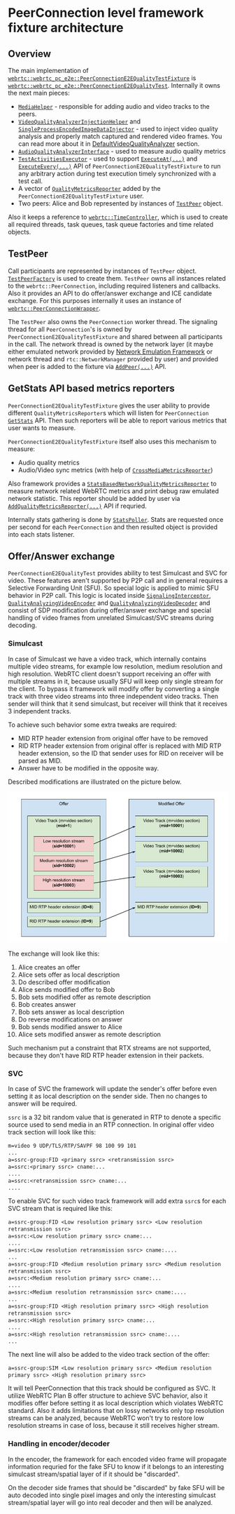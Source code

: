 <?% config.freshness.reviewed = '2021-04-12' %?>

# PeerConnection level framework fixture architecture

## Overview

The main implementation of
[`webrtc::webrtc_pc_e2e::PeerConnectionE2EQualityTestFixture`][1] is
[`webrtc::webrtc_pc_e2e::PeerConnectionE2EQualityTest`][2]. Internally it owns
the next main pieces:

*   [`MediaHelper`][3] - responsible for adding audio and video tracks to the
    peers.
*   [`VideoQualityAnalyzerInjectionHelper`][4] and
    [`SingleProcessEncodedImageDataInjector`][5] - used to inject video quality
    analysis and properly match captured and rendered video frames. You can read
    more about it in
    [DefaultVideoQualityAnalyzer](default_video_quality_analyzer.md) section.
*   [`AudioQualityAnalyzerInterface`][6] - used to measure audio quality metrics
*   [`TestActivitiesExecutor`][7] - used to support [`ExecuteAt(...)`][8] and
    [`ExecuteEvery(...)`][9] API of `PeerConnectionE2EQualityTestFixture` to run
    any arbitrary action during test execution timely synchronized with a test
    call.
*   A vector of [`QualityMetricsReporter`][10] added by the
    `PeerConnectionE2EQualityTestFixture` user.
*   Two peers: Alice and Bob represented by instances of [`TestPeer`][11]
    object.

Also it keeps a reference to [`webrtc::TimeController`][12], which is used to
create all required threads, task queues, task queue factories and time related
objects.

## TestPeer

Call participants are represented by instances of `TestPeer` object.
[`TestPeerFactory`][13] is used to create them. `TestPeer` owns all instances
related to the `webrtc::PeerConnection`, including required listeners and
callbacks. Also it provides an API to do offer/answer exchange and ICE candidate
exchange. For this purposes internally it uses an instance of
[`webrtc::PeerConnectionWrapper`][14].

The `TestPeer` also owns the `PeerConnection` worker thread. The signaling
thread for all `PeerConnection`'s is owned by
`PeerConnectionE2EQualityTestFixture` and shared between all participants in the
call. The network thread is owned by the network layer (it maybe either emulated
network provided by [Network Emulation Framework][24] or network thread and
`rtc::NetworkManager` provided by user) and provided when peer is added to the
fixture via [`AddPeer(...)`][15] API.

## GetStats API based metrics reporters

`PeerConnectionE2EQualityTestFixture` gives the user ability to provide
different `QualityMetricsReporter`s which will listen for `PeerConnection`
[`GetStats`][16] API. Then such reporters will be able to report various metrics
that user wants to measure.

`PeerConnectionE2EQualityTestFixture` itself also uses this mechanism to
measure:

*   Audio quality metrics
*   Audio/Video sync metrics (with help of [`CrossMediaMetricsReporter`][17])

Also framework provides a [`StatsBasedNetworkQualityMetricsReporter`][18] to
measure network related WebRTC metrics and print debug raw emulated network
statistic. This reporter should be added by user via
[`AddQualityMetricsReporter(...)`][19] API if requried.

Internally stats gathering is done by [`StatsPoller`][20]. Stats are requested
once per second for each `PeerConnection` and then resulted object is provided
into each stats listener.

## Offer/Answer exchange

`PeerConnectionE2EQualityTest` provides ability to test Simulcast and SVC for
video. These features aren't supported by P2P call and in general requires a
Selective Forwarding Unit (SFU). So special logic is applied to mimic SFU
behavior in P2P call. This logic is located inside [`SignalingInterceptor`][21],
[`QualityAnalyzingVideoEncoder`][22] and [`QualityAnalyzingVideoDecoder`][23]
and consist of SDP modification during offer/answer exchange and special
handling of video frames from unrelated Simulcast/SVC streams during decoding.

### Simulcast

In case of Simulcast we have a video track, which internally contains multiple
video streams, for example low resolution, medium resolution and high
resolution. WebRTC client doesn't support receiving an offer with multiple
streams in it, because usually SFU will keep only single stream for the client.
To bypass it framework will modify offer by converting a single track with three
video streams into three independent video tracks. Then sender will think that
it send simulcast, but receiver will think that it receives 3 independent
tracks.

To achieve such behavior some extra tweaks are required:

*   MID RTP header extension from original offer have to be removed
*   RID RTP header extension from original offer is replaced with MID RTP header
    extension, so the ID that sender uses for RID on receiver will be parsed as
    MID.
*   Answer have to be modified in the opposite way.

Described modifications are illustrated on the picture below.

![VP8 Simulcast offer modification](vp8_simulcast_offer_modification.png "VP8 Simulcast offer modification")

The exchange will look like this:

1.  Alice creates an offer
2.  Alice sets offer as local description
3.  Do described offer modification
4.  Alice sends modified offer to Bob
5.  Bob sets modified offer as remote description
6.  Bob creates answer
7.  Bob sets answer as local description
8.  Do reverse modifications on answer
9.  Bob sends modified answer to Alice
10. Alice sets modified answer as remote description

Such mechanism put a constraint that RTX streams are not supported, because they
don't have RID RTP header extension in their packets.

### SVC

In case of SVC the framework will update the sender's offer before even setting
it as local description on the sender side. Then no changes to answer will be
required.

`ssrc` is a 32 bit random value that is generated in RTP to denote a specific
source used to send media in an RTP connection. In original offer video track
section will look like this:

```
m=video 9 UDP/TLS/RTP/SAVPF 98 100 99 101
...
a=ssrc-group:FID <primary ssrc> <retransmission ssrc>
a=ssrc:<primary ssrc> cname:...
....
a=ssrc:<retransmission ssrc> cname:...
....
```

To enable SVC for such video track framework will add extra `ssrc`s for each SVC
stream that is required like this:

```
a=ssrc-group:FID <Low resolution primary ssrc> <Low resolution retransmission ssrc>
a=ssrc:<Low resolution primary ssrc> cname:...
....
a=ssrc:<Low resolution retransmission ssrc> cname:....
...
a=ssrc-group:FID <Medium resolution primary ssrc> <Medium resolution retransmission ssrc>
a=ssrc:<Medium resolution primary ssrc> cname:...
....
a=ssrc:<Medium resolution retransmission ssrc> cname:....
...
a=ssrc-group:FID <High resolution primary ssrc> <High resolution retransmission ssrc>
a=ssrc:<High resolution primary ssrc> cname:...
....
a=ssrc:<High resolution retransmission ssrc> cname:....
...
```

The next line will also be added to the video track section of the offer:

```
a=ssrc-group:SIM <Low resolution primary ssrc> <Medium resolution primary ssrc> <High resolution primary ssrc>
```

It will tell PeerConnection that this track should be configured as SVC. It
utilize WebRTC Plan B offer structure to achieve SVC behavior, also it modifies
offer before setting it as local description which violates WebRTC standard.
Also it adds limitations that on lossy networks only top resolution streams can
be analyzed, because WebRTC won't try to restore low resolution streams in case
of loss, because it still receives higher stream.

### Handling in encoder/decoder

In the encoder, the framework for each encoded video frame will propagate
information requried for the fake SFU to know if it belongs to an interesting
simulcast stream/spatial layer of if it should be "discarded".

On the decoder side frames that should be "discarded" by fake SFU will be auto
decoded into single pixel images and only the interesting simulcast
stream/spatial layer will go into real decoder and then will be analyzed.

[1]: https://source.chromium.org/chromium/chromium/src/+/master:third_party/webrtc/api/test/peerconnection_quality_test_fixture.h;l=55;drc=484acf27231d931dbc99aedce85bc27e06486b96
[2]: https://source.chromium.org/chromium/chromium/src/+/master:third_party/webrtc/test/pc/e2e/peer_connection_quality_test.h;l=44;drc=6cc893ad778a0965e2b7a8e614f3c98aa81bee5b
[3]: https://source.chromium.org/chromium/chromium/src/+/master:third_party/webrtc/test/pc/e2e/media/media_helper.h;l=27;drc=d46db9f1523ae45909b4a6fdc90a140443068bc6
[4]: https://source.chromium.org/chromium/chromium/src/+/master:third_party/webrtc/test/pc/e2e/analyzer/video/video_quality_analyzer_injection_helper.h;l=38;drc=79020414fd5c71f9ec1f25445ea5f1c8001e1a49
[5]: https://source.chromium.org/chromium/chromium/src/+/master:third_party/webrtc/test/pc/e2e/analyzer/video/single_process_encoded_image_data_injector.h;l=40;drc=79020414fd5c71f9ec1f25445ea5f1c8001e1a49
[6]: https://source.chromium.org/chromium/chromium/src/+/master:third_party/webrtc/api/test/audio_quality_analyzer_interface.h;l=23;drc=20f45823e37fd7272aa841831c029c21f29742c2
[7]: https://source.chromium.org/chromium/chromium/src/+/master:third_party/webrtc/test/pc/e2e/test_activities_executor.h;l=28;drc=6cc893ad778a0965e2b7a8e614f3c98aa81bee5b
[8]: https://source.chromium.org/chromium/chromium/src/+/master:third_party/webrtc/api/test/peerconnection_quality_test_fixture.h;l=439;drc=484acf27231d931dbc99aedce85bc27e06486b96
[9]: https://source.chromium.org/chromium/chromium/src/+/master:third_party/webrtc/api/test/peerconnection_quality_test_fixture.h;l=445;drc=484acf27231d931dbc99aedce85bc27e06486b96
[10]: https://source.chromium.org/chromium/chromium/src/+/master:third_party/webrtc/api/test/peerconnection_quality_test_fixture.h;l=413;drc=9438fb3fff97c803d1ead34c0e4f223db168526f
[11]: https://source.chromium.org/chromium/chromium/src/+/master:third_party/webrtc/test/pc/e2e/test_activities_executor.h;l=28;drc=6cc893ad778a0965e2b7a8e614f3c98aa81bee5b
[12]: https://source.chromium.org/chromium/chromium/src/+/master:third_party/webrtc/test/pc/e2e/test_activities_executor.h;l=28;drc=6cc893ad778a0965e2b7a8e614f3c98aa81bee5b
[13]: https://source.chromium.org/chromium/chromium/src/+/master:third_party/webrtc/test/pc/e2e/test_peer_factory.h;l=46;drc=0ef4a2488a466a24ab97b31fdddde55440d451f9
[14]: https://source.chromium.org/chromium/chromium/src/+/master:third_party/webrtc/pc/peer_connection_wrapper.h;l=47;drc=5ab79e62f691875a237ea28ca3975ea1f0ed62ec
[15]: https://source.chromium.org/chromium/chromium/src/+/master:third_party/webrtc/api/test/peerconnection_quality_test_fixture.h;l=459;drc=484acf27231d931dbc99aedce85bc27e06486b96
[16]: https://source.chromium.org/chromium/chromium/src/+/master:third_party/webrtc/api/peer_connection_interface.h;l=886;drc=9438fb3fff97c803d1ead34c0e4f223db168526f
[17]: https://source.chromium.org/chromium/chromium/src/+/master:third_party/webrtc/test/pc/e2e/cross_media_metrics_reporter.h;l=29;drc=9d777620236ec76754cfce19f6e82dd18e52d22c
[18]: https://source.chromium.org/chromium/chromium/src/+/master:third_party/webrtc/test/pc/e2e/cross_media_metrics_reporter.h;l=29;drc=9d777620236ec76754cfce19f6e82dd18e52d22c
[19]: https://source.chromium.org/chromium/chromium/src/+/master:third_party/webrtc/api/test/peerconnection_quality_test_fixture.h;l=450;drc=484acf27231d931dbc99aedce85bc27e06486b96
[20]: https://source.chromium.org/chromium/chromium/src/+/master:third_party/webrtc/test/pc/e2e/stats_poller.h;l=52;drc=9b526180c9e9722d3fc7f8689da6ec094fc7fc0a
[21]: https://source.chromium.org/chromium/chromium/src/+/master:third_party/webrtc/test/pc/e2e/sdp/sdp_changer.h;l=79;drc=ee558dcca89fd8b105114ededf9e74d948da85e8
[22]: https://source.chromium.org/chromium/chromium/src/+/master:third_party/webrtc/test/pc/e2e/analyzer/video/quality_analyzing_video_encoder.h;l=54;drc=79020414fd5c71f9ec1f25445ea5f1c8001e1a49
[23]: https://source.chromium.org/chromium/chromium/src/+/master:third_party/webrtc/test/pc/e2e/analyzer/video/quality_analyzing_video_decoder.h;l=50;drc=79020414fd5c71f9ec1f25445ea5f1c8001e1a49
[24]: /test/network/g3doc/index.md
